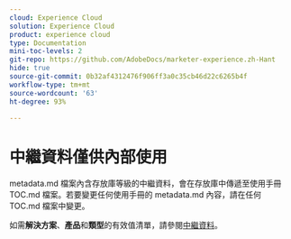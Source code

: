 ```yaml
---
cloud: Experience Cloud
solution: Experience Cloud
product: experience cloud
type: Documentation
mini-toc-levels: 2
git-repo: https://github.com/AdobeDocs/marketer-experience.zh-Hant
hide: true
source-git-commit: 0b32af4312476f906ff3a0c35cb46d22c6265b4f
workflow-type: tm+mt
source-wordcount: '63'
ht-degree: 93%

---
```



# 中繼資料僅供內部使用

metadata.md 檔案內含存放庫等級的中繼資料，會在存放庫中傳遞至使用手冊 TOC.md 檔案。若要變更任何使用手冊的 metadata.md 內容，請在任何 TOC.md 檔案中變更。

如需&#x200B;**解決方案**、**產品**&#x200B;和&#x200B;**類型**&#x200B;的有效值清單，請參閱[中繼資料](https://experienceleague.adobe.com/docs/authoring-guide-exl/using/editing/user-guide-setup/metadata.html)。
